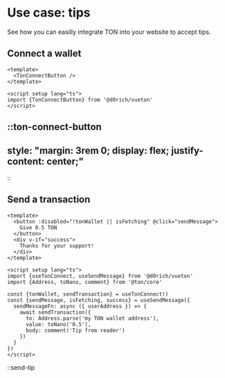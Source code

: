 # Use case: tips

See how you can easilly integrate TON into your website to accept tips.

## Connect a wallet

```vue
<template>
  <TonConnectButton />
</template>

<script setup lang="ts">
import {TonConnectButton} from '@d0rich/vueton'
</script>
```

::ton-connect-button
---
style: "margin: 3rem 0; display: flex; justify-content: center;"
---
::


## Send a transaction

```vue
<template>
  <button :disabled="!tonWallet || isFetching" @click="sendMessage">
    Give 0.5 TON
  </button>
  <div v-if="success">
    Thanks for your support!
  </div>
</template>

<script setup lang="ts">
import {useTonConnect, useSendMessage} from '@d0rich/vueton'
import {Address, toNano, comment} from '@ton/core'

const {tonWallet, sendTransaction} = useTonConnect()
const {sendMessage, isFetching, success} = useSendMessage({
  sendMessageFn: async ({ userAddress }) => {
    await sendTransaction({
      to: Address.parse('my TON wallet address'),
      value: toNano('0.5'),
      body: comment('Tip from reader')
    })
  }
})
</script>
```

::send-tip